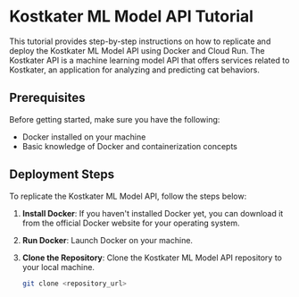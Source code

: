 # Kostkater ML Model API Tutorial

This tutorial provides step-by-step instructions on how to replicate and deploy the Kostkater ML Model API using Docker and Cloud Run. The Kostkater API is a machine learning model API that offers services related to Kostkater, an application for analyzing and predicting cat behaviors.

## Prerequisites

Before getting started, make sure you have the following:

- Docker installed on your machine
- Basic knowledge of Docker and containerization concepts

## Deployment Steps

To replicate the Kostkater ML Model API, follow the steps below:

1. **Install Docker**: If you haven't installed Docker yet, you can download it from the official Docker website for your operating system.

2. **Run Docker**: Launch Docker on your machine.

3. **Clone the Repository**: Clone the Kostkater ML Model API repository to your local machine.

   ```bash
   git clone <repository_url>

